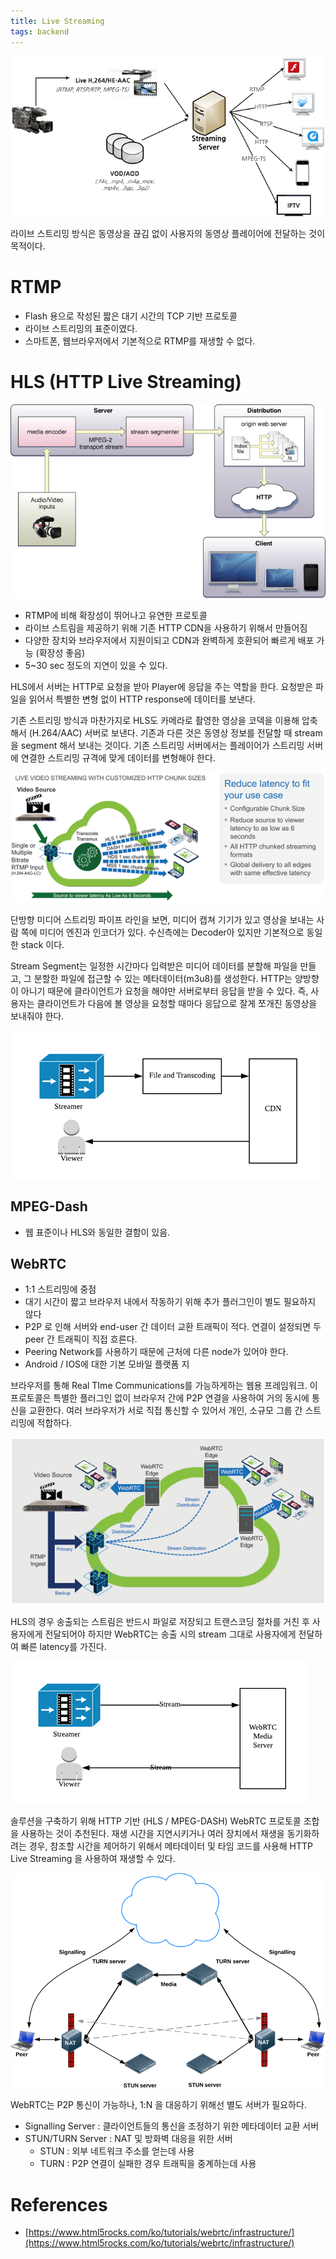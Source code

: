 ```yaml
---
title: Live Streaming
tags: backend
---
```


![](/assets/images/20-05-10-live-streaming-2021-11-02-10-50-34.png)

라이브 스트리밍 방식은 동영상을 끊김 없이 사용자의 동영상 플레이어에 전달하는 것이 목적이다.

<!--more-->

# RTMP

* Flash 용으로  작성된 짧은 대기 시간의 TCP 기반 프로토콜
* 라이브 스트리밍의 표준이였다.
* 스마트폰, 웹브라우저에서 기본적으로 RTMP를 재생할 수 없다.

# HLS (HTTP Live Streaming)

![](/assets/images/20-05-10-live-streaming-hls.png)

* RTMP에 비해 확장성이 뛰어나고 유연한 프로토콜
* 라이브 스트림을 제공하기 위해 기존 HTTP CDN을 사용하기 위해서 만들어짐
* 다양한 장치와 브라우저에서 지원이되고 CDN과 완벽하게 호환되어 빠르게 배포 가능 \(확장성 좋음\)
* 5~30 sec 정도의 지연이 있을 수 있다.

HLS에서 서버는 HTTP로 요청을 받아 Player에 응답을 주는 역할을 한다. 요청받은 파일을 읽어서 특별한 변형 없이 HTTP response에 데이터를 보낸다. 

기존 스트리밍 방식과 마찬가지로 HLS도 카메라로 촬영한 영상을 코덱을 이용해 압축해서 \(H.264/AAC\) 서버로 보낸다. 기존과 다른 것은 동영상 정보를 전달할 때 stream을 segment 해서 보내는 것이다. 기존 스트리밍 서버에서는 플레이어가 스트리밍 서버에 연결한 스트리밍 규격에 맞게 데이터를 변형해야 한다. 

![](/assets/images/20-05-10-live-streaming-hls-segment.png)

단방향 미디어 스트리밍 파이프 라인을 보면, 미디어 캡쳐 기기가 있고 영상을 보내는 사람 쪽에 미디어 엔진과 인코더가 있다. 수신측에는 Decoder아 있지만 기본적으로 동일한 stack 이다.

Stream Segment는 일정한 시간마다 입력받은 미디어 데이터를 분할해 파일을 만들고, 그 분할한 파일에 접근할 수 있는 메타데이터\(m3u8\)를 생성한다. HTTP는 양방향이 아니기 때문에 클라이언트가 요청을 해야만 서버로부터 응답을 받을 수 있다. 즉, 사용자는 클라이언트가 다음에 볼 영상을 요청할 때마다 응답으로 잘게 쪼개진 동영상을 보내줘야 한다. 

![](/assets/images/20-05-10-live-streaming-hls-segment-cdn.png)

## MPEG-Dash

* 웹 표준이나 HLS와 동일한 결함이 있음. 

## WebRTC

* 1:1 스트리밍에 중점
* 대기 시간이 짧고 브라우저 내에서 작동하기 위해 추가 플러그인이 별도 필요하지 않다
* P2P 로 인해 서버와 end-user 간 데이터 교환 트래픽이 적다. 연결이 설정되면 두 peer 간 트래픽이 직접 흐른다.
* Peering Network를 사용하기 때문에 근처에 다른 node가 있어야 한다.
* Android / IOS에 대한 기본 모바일 플랫폼 지

브라우저를 통해 Real TIme Communications를 가능하게하는 웹용 프레임워크. 이 프로토콜은 특별한 플러그인 없이 브라우저 간에 P2P 연결을 사용하여 거의 동시에 통신을 교환한다. 여러 브라우저가 서로 직접 통신할 수 있어서 개인, 소규모 그룹 간 스트리밍에 적합하다. 

![](/assets/images/20-05-10-live-streaming-webrtc.png)

HLS의 경우 송출되는 스트림은 반드시 파일로 저장되고 트랜스코딩 절차를 거친 후 사용자에게 전달되어야 하지만 WebRTC는 송출 시의 stream 그대로 사용자에게 전달하여 빠른 latency를 가진다.

![](/assets/images/20-05-10-live-streaming-webrtc-stream.png)

솔루션을 구축하기 위해 HTTP 기반 \(HLS / MPEG-DASH\) WebRTC 프로토콜 조합을 사용하는 것이 추천된다. 재생 시간을 지연시키거나 여러 장치에서 재생을 동기화하려는 경우, 참조할 시간을 제어하기 위해서 메타데이터 및 타임 코드를 사용해 HTTP Live Streaming 을 사용하여 재생할 수 있다.

![](/assets/images/20-05-10-live-streaming-webrtc-p2p.png)

WebRTC는 P2P 통신이 가능하나, 1:N 을 대응하기 위해선 별도 서버가 필요하다.

* Signalling Server : 클라이언트들의 통신을 조정하기 위한 메타데이터 교환 서버
* STUN/TURN Server : NAT 및 방화벽 대응을 위한 서버
  * STUN : 외부 네트워크 주소를 얻는데 사용
  * TURN : P2P 연결이 실패한 경우 트래픽을 중계하는데 사용

# References

- [https://www.html5rocks.com/ko/tutorials/webrtc/infrastructure/](https://www.html5rocks.com/ko/tutorials/webrtc/infrastructure/)